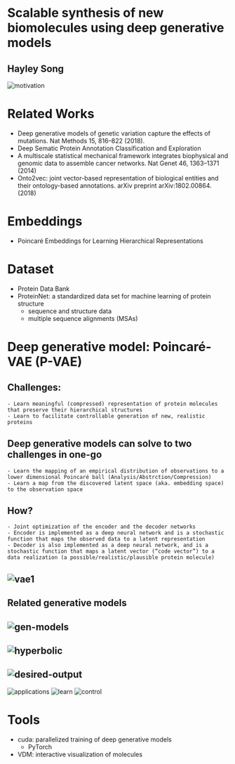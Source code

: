 # Scalable synthesis of new biomolecules using deep generative models
## Hayley Song

![motivation](/images/motivation.png)

# Related Works
- Deep generative models of genetic variation capture the effects of mutations. Nat Methods 15, 816–822 (2018). 
- Deep Sematic Protein Annotation Classification and Exploration
- A multiscale statistical mechanical framework integrates biophysical and genomic data to assemble cancer networks. Nat Genet 46, 1363–1371 (2014)
- Onto2vec: joint vector-based representation of biological entities and their ontology-based annotations. arXiv preprint arXiv:1802.00864.(2018)

# Embeddings
- Poincaré Embeddings for Learning Hierarchical Representations

# Dataset
- Protein Data Bank
- ProteinNet: a standardized data set for machine learning of protein structure
  - sequence and structure data
  - multiple sequence alignments (MSAs)

# Deep generative model: Poincaré-VAE (P-VAE)
## Challenges:
	- Learn meaningful (compressed) representation of protein molecules that preserve their hierarchical structures 
	- Learn to facilitate controllable generation of new, realistic proteins

## Deep generative models can solve to two challenges in one-go
	- Learn the mapping of an empirical distribution of observations to a lower dimensional Poincaré ball (Analysis/Abstrction/Compression)
	- Learn a map from the discovered latent space (aka. embedding space) to the observation space

## How?
	- Joint optimization of the encoder and the decoder networks 
	- Encoder is implemented as a deep neural network and is a stochastic function that maps the observed data to a latent representation
	- Decoder is also implemented as a deep neural network, and is a stochastic function that maps a latent vector (“code vector”) to a data realization (a possible/realistic/plausible protein molecule)
  
![vae1](/images/vae1.png)
---
## Related generative models
![gen-models](/images/gen-models.png)
---
![hyperbolic](/images/hyperbolic-space.png)
---
![desired-output](/images/desired-output.png)
---
![applications](/images/applications.png)
![learn](/images/learn.png)
![control](/images/control.png)

# Tools
- cuda: parallelized training of deep generative models
	- PyTorch
- VDM: interactive visualization of molecules




